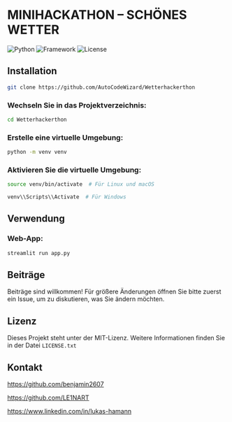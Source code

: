 # MINIHACKATHON – SCHÖNES WETTER

![Python](https://img.shields.io/badge/Python-3.12-blue)
![Framework](https://img.shields.io/badge/Streamlit-1.36-yellow)
![License](https://img.shields.io/badge/MIT-License-green)


## Installation


```bash
git clone https://github.com/AutoCodeWizard/Wetterhackerthon
```

### Wechseln Sie in das Projektverzeichnis:
```bash
cd Wetterhackerthon
```
### Erstelle eine virtuelle Umgebung: 
```bash
python -m venv venv
```

### Aktivieren Sie die virtuelle Umgebung:
```bash
source venv/bin/activate  # Für Linux und macOS
```
```bash
venv\\Scripts\\Activate  # Für Windows
```


## Verwendung

### Web-App:
```bash
streamlit run app.py
```

## Beiträge

Beiträge sind willkommen! Für größere Änderungen öffnen Sie bitte zuerst ein Issue, um zu diskutieren, was Sie ändern möchten.

## Lizenz

Dieses Projekt steht unter der MIT-Lizenz. Weitere Informationen finden Sie in der Datei `LICENSE.txt`

## Kontakt

https://github.com/benjamin2607

https://github.com/LE1NART

https://www.linkedin.com/in/lukas-hamann
